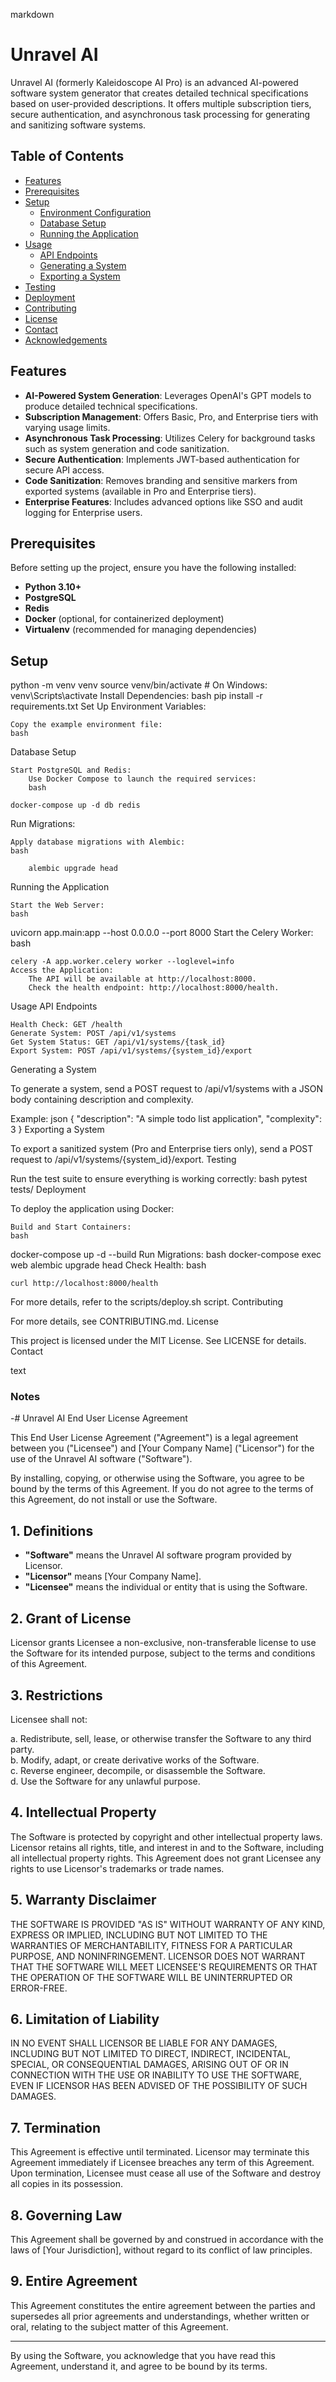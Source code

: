 markdown
# Unravel AI

Unravel AI (formerly Kaleidoscope AI Pro) is an advanced AI-powered software system generator that creates detailed technical specifications based on user-provided descriptions. It offers multiple subscription tiers, secure authentication, and asynchronous task processing for generating and sanitizing software systems.

## Table of Contents

- [Features](#features)
- [Prerequisites](#prerequisites)
- [Setup](#setup)
  - [Environment Configuration](#environment-configuration)
  - [Database Setup](#database-setup)
  - [Running the Application](#running-the-application)
- [Usage](#usage)
  - [API Endpoints](#api-endpoints)
  - [Generating a System](#generating-a-system)
  - [Exporting a System](#exporting-a-system)
- [Testing](#testing)
- [Deployment](#deployment)
- [Contributing](#contributing)
- [License](#license)
- [Contact](#contact)
- [Acknowledgements](#acknowledgements)

## Features

- **AI-Powered System Generation**: Leverages OpenAI's GPT models to produce detailed technical specifications.
- **Subscription Management**: Offers Basic, Pro, and Enterprise tiers with varying usage limits.
- **Asynchronous Task Processing**: Utilizes Celery for background tasks such as system generation and code sanitization.
- **Secure Authentication**: Implements JWT-based authentication for secure API access.
- **Code Sanitization**: Removes branding and sensitive markers from exported systems (available in Pro and Enterprise tiers).
- **Enterprise Features**: Includes advanced options like SSO and audit logging for Enterprise users.

## Prerequisites

Before setting up the project, ensure you have the following installed:

- **Python 3.10+**
- **PostgreSQL**
- **Redis**
- **Docker** (optional, for containerized deployment)
- **Virtualenv** (recommended for managing dependencies)

## Setup


python -m venv venv
source venv/bin/activate  # On Windows: venv\Scripts\activate
Install Dependencies:
bash
pip install -r requirements.txt
Set Up Environment Variables:

    Copy the example environment file:
    bash

Database Setup

    Start PostgreSQL and Redis:
        Use Docker Compose to launch the required services:
        bash

    docker-compose up -d db redis

Run Migrations:

    Apply database migrations with Alembic:
    bash

        alembic upgrade head

Running the Application

    Start the Web Server:
    bash

uvicorn app.main:app --host 0.0.0.0 --port 8000
Start the Celery Worker:
bash

    celery -A app.worker.celery worker --loglevel=info
    Access the Application:
        The API will be available at http://localhost:8000.
        Check the health endpoint: http://localhost:8000/health.

Usage
API Endpoints

    Health Check: GET /health
    Generate System: POST /api/v1/systems
    Get System Status: GET /api/v1/systems/{task_id}
    Export System: POST /api/v1/systems/{system_id}/export

Generating a System

To generate a system, send a POST request to /api/v1/systems with a JSON body containing description and complexity.

Example:
json
{
  "description": "A simple todo list application",
  "complexity": 3
}
Exporting a System

To export a sanitized system (Pro and Enterprise tiers only), send a POST request to /api/v1/systems/{system_id}/export.
Testing

Run the test suite to ensure everything is working correctly:
bash
pytest tests/
Deployment

To deploy the application using Docker:

    Build and Start Containers:
    bash

docker-compose up -d --build
Run Migrations:
bash
docker-compose exec web alembic upgrade head
Check Health:
bash

    curl http://localhost:8000/health

For more details, refer to the scripts/deploy.sh script.
Contributing

For more details, see CONTRIBUTING.md.
License

This project is licensed under the MIT License. See LICENSE for details.
Contact



text

### Notes
-# Unravel AI End User License Agreement

This End User License Agreement ("Agreement") is a legal agreement between you ("Licensee") and [Your Company Name] ("Licensor") for the use of the Unravel AI software ("Software").

By installing, copying, or otherwise using the Software, you agree to be bound by the terms of this Agreement. If you do not agree to the terms of this Agreement, do not install or use the Software.

## 1. Definitions

- **"Software"** means the Unravel AI software program provided by Licensor.
- **"Licensor"** means [Your Company Name].
- **"Licensee"** means the individual or entity that is using the Software.

## 2. Grant of License

Licensor grants Licensee a non-exclusive, non-transferable license to use the Software for its intended purpose, subject to the terms and conditions of this Agreement.

## 3. Restrictions

Licensee shall not:

a. Redistribute, sell, lease, or otherwise transfer the Software to any third party.  
b. Modify, adapt, or create derivative works of the Software.  
c. Reverse engineer, decompile, or disassemble the Software.  
d. Use the Software for any unlawful purpose.

## 4. Intellectual Property

The Software is protected by copyright and other intellectual property laws. Licensor retains all rights, title, and interest in and to the Software, including all intellectual property rights. This Agreement does not grant Licensee any rights to use Licensor's trademarks or trade names.

## 5. Warranty Disclaimer

THE SOFTWARE IS PROVIDED "AS IS" WITHOUT WARRANTY OF ANY KIND, EXPRESS OR IMPLIED, INCLUDING BUT NOT LIMITED TO THE WARRANTIES OF MERCHANTABILITY, FITNESS FOR A PARTICULAR PURPOSE, AND NONINFRINGEMENT. LICENSOR DOES NOT WARRANT THAT THE SOFTWARE WILL MEET LICENSEE'S REQUIREMENTS OR THAT THE OPERATION OF THE SOFTWARE WILL BE UNINTERRUPTED OR ERROR-FREE.

## 6. Limitation of Liability

IN NO EVENT SHALL LICENSOR BE LIABLE FOR ANY DAMAGES, INCLUDING BUT NOT LIMITED TO DIRECT, INDIRECT, INCIDENTAL, SPECIAL, OR CONSEQUENTIAL DAMAGES, ARISING OUT OF OR IN CONNECTION WITH THE USE OR INABILITY TO USE THE SOFTWARE, EVEN IF LICENSOR HAS BEEN ADVISED OF THE POSSIBILITY OF SUCH DAMAGES.

## 7. Termination

This Agreement is effective until terminated. Licensor may terminate this Agreement immediately if Licensee breaches any term of this Agreement. Upon termination, Licensee must cease all use of the Software and destroy all copies in its possession.

## 8. Governing Law

This Agreement shall be governed by and construed in accordance with the laws of [Your Jurisdiction], without regard to its conflict of law principles.

## 9. Entire Agreement

This Agreement constitutes the entire agreement between the parties and supersedes all prior agreements and understandings, whether written or oral, relating to the subject matter of this Agreement.

---

By using the Software, you acknowledge that you have read this Agreement, understand it, and agree to be bound by its terms.

